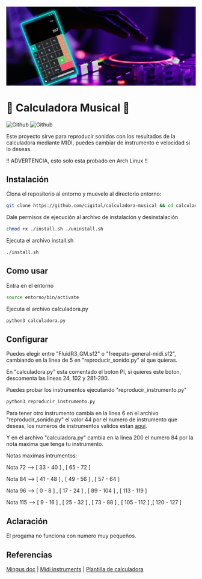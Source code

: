 ![Banner](https://github.com/cigital/calculadoraMusical/blob/main/images/banner.png)

# 🎵 Calculadora Musical 🎵 
![Github](https://img.shields.io/github/last-commit/cigital/calculadoraMusical)
![Github](https://img.shields.io/github/license/cigital/calculadoraMusical)

Este proyecto sirve para reproducir sonidos con los resultados de la calculadora mediante MIDI, 
puedes cambiar de instrumento e velocidad si lo deseas.

!! ADVERTENCIA, esto solo esta probado en Arch Linux !!

## Instalación
Clona el repositorio al entorno y muevelo al directorio entorno:
```bash
git clone https://github.com/cigital/calculadora-musical && cd calculadora-musical
```

Dale permisos de ejecución al archivo de instalación y desinstalación

```bash
chmod +x ./install.sh ./uninstall.sh 
```
Ejecuta el archivo install.sh

```bash
./install.sh
```

## Como usar
Entra en el entorno

```bash
source entorno/bin/activate
```

Ejecuta el archivo calculadora.py

```python
python3 calculadora.py
```

## Configurar
Puedes elegir entre "FluidR3_GM.sf2" o "freepats-general-midi.sf2", cambiando en la linea de 5 en "reproducir_sonido.py" al que quieras.

En "calculadora.py" esta comentado el boton PI, si quieres este boton, descomenta las lineas 24, 102 y 281-290.

Puedes probar los instrumentos ejecutando "reproducir_instrumento.py"

```python
python3 reproducir_instrumento.py
```

Para tener otro instrumento cambia en la linea 6 en el archivo "reproducir_sonido.py" el valor 44 por el numero de instrumento que deseas, los numeros de instrumentos validos estan [aquí](https://soundprogramming.net/file-formats/general-midi-instrument-list/ ). 

Y en el archivo "calculadora.py" cambia en la linea 200 el numero 84 por la nota maxima que tenga tu instrumento.

Notas maximas intrumentos:

Nota 72 --> [ 33 - 40 ] , [ 65 - 72 ]

Nota 84 --> [ 41 - 48 ] , [ 49 - 56 ] , [ 57 - 64 ]

Nota 96 --> [ 0 - 8 ] , [ 17 - 24 ] , [ 89 - 104 ] , [ 113 - 119 ]

Nota 115 --> [ 9 - 16 ] , [ 25 - 32 ] , [ 73 - 88 ] , [ 105 - 112 ] ,[ 120 - 127 ]

## Aclaración
El progama no funciona con numero muy pequeños.

## Referencias
[Mingus doc](https://bspaans.github.io/python-mingus/index.html) | [Midi instruments]( https://soundprogramming.net/file-formats/general-midi-instrument-list/) | [Plantilla de calculadora](https://github.com/programiz/Calculator)

